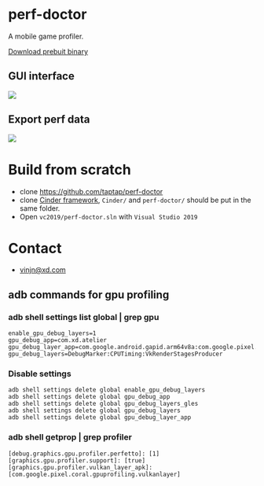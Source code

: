 # perf-doctor
A mobile game profiler.

[Download prebuit binary](https://github.com/taptap/perf-doctor/releases)

## GUI interface

![](https://user-images.githubusercontent.com/558657/143417411-f257fc80-c1fa-4c51-8d9a-983df5cf22be.png)

## Export perf data

![](https://user-images.githubusercontent.com/558657/144166485-ba706ce1-544d-49be-a426-12fc9db79f42.png)

# Build from scratch
- clone https://github.com/taptap/perf-doctor
- clone [Cinder framework](https://github.com/cinder/Cinder), `Cinder/` and `perf-doctor/` should be put in the same folder.
- Open `vc2019/perf-doctor.sln` with `Visual Studio 2019`

# Contact
- vinjn@xd.com

## adb commands for gpu profiling

### adb shell settings list global | grep gpu
```
enable_gpu_debug_layers=1
gpu_debug_app=com.xd.atelier
gpu_debug_layer_app=com.google.android.gapid.arm64v8a:com.google.pixel.coral.gpuprofiling.vulkanlayer
gpu_debug_layers=DebugMarker:CPUTiming:VkRenderStagesProducer
```

### Disable settings
```
adb shell settings delete global enable_gpu_debug_layers
adb shell settings delete global gpu_debug_app
adb shell settings delete global gpu_debug_layers_gles
adb shell settings delete global gpu_debug_layers
adb shell settings delete global gpu_debug_layer_app
```

### adb shell getprop | grep profiler
```
[debug.graphics.gpu.profiler.perfetto]: [1]
[graphics.gpu.profiler.support]: [true]
[graphics.gpu.profiler.vulkan_layer_apk]: [com.google.pixel.coral.gpuprofiling.vulkanlayer]
```

